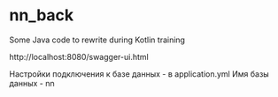 # nn_back
Some Java code to rewrite during Kotlin training

http://localhost:8080/swagger-ui.html

Настройки подключения к базе данных - в application.yml
Имя базы данных - nn